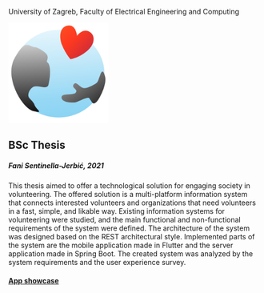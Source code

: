 University of Zagreb, Faculty of Electrical Engineering and Computing

<img src="mobile-app/volonterra/assets/images/volonterra_logo.svg" alt="logo" width="200"/>


## BSc Thesis

##### Fani Sentinella-Jerbić, 2021



This thesis aimed to offer a technological solution for engaging society in volunteering. The offered solution is a multi-platform information system that connects interested volunteers and organizations that need volunteers in a fast, simple, and likable way. Existing information systems for volunteering were studied, and the main functional and non-functional requirements of the system were
defined. The architecture of the system was designed based on the REST architectural style. Implemented parts of the system are the mobile application made in Flutter and the server application made in Spring Boot. The created system was analyzed by the system requirements and the user experience survey.

#### [App showcase](https://www.behance.net/gallery/127711211/Volonterra)

